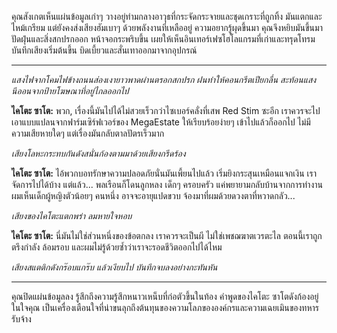 คุณสังเกตเห็นแผ่นข้อมูลเก่าๆ วางอยู่ท่ามกลางอาวุธที่กระจัดกระจายและชุดเกราะที่ถูกทิ้ง มันแตกและไหม้เกรียม แต่ยังคงส่งเสียงฮัมเบาๆ ด้วยพลังงานที่เหลืออยู่ ความอยากรู้ผุดขึ้นมา คุณจึงหยิบมันขึ้นมา ปัดฝุ่นและสิ่งสกปรกออก หน้าจอกระพริบขึ้น เผยให้เห็นอินเทอร์เฟซโฮโลแกรมที่เก่าและทรุดโทรม บันทึกเสียงเริ่มต้นขึ้น บิดเบี้ยวและสั่นเทาออกมาจากอุปกรณ์

---

_แสงไฟจากโคมไฟข้างถนนส่องเงายาวพาดผ่านตรอกสกปรก ฝนทำให้คอนกรีตเปียกลื่น สะท้อนแสงนีออนจากป้ายโฆษณาที่อยู่ไกลออกไป_

**ไคโตะ ซาโต:** พวก, เรื่องนี้มันไปได้ไม่สวยเร็วกว่าไซเบอร์คลั่งที่เสพ Red Stim ซะอีก เราควรจะไปเอาแบบแปลนจากฟาร์มเซิร์ฟเวอร์ของ MegaEstate ให้เรียบร้อยง่ายๆ เข้าไปแล้วก็ออกไป ไม่มีความเสียหายใดๆ แต่เรื่องมันกลับตาลปัตรเร็วมาก

_เสียงโลหะกระทบกันดังสนั่นก้องตามมาด้วยเสียงกรีดร้อง_

**ไคโตะ ซาโต:** ไอ้พวกบอทรักษาความปลอดภัยนั่นมันเพี้ยนไปแล้ว เริ่มยิงกระสุนเหมือนแจกเงิน เราจัดการไปได้บ้าง แต่แล้ว... พลเรือนก็โดนลูกหลง เด็กๆ ครอบครัว แค่พยายามกลับบ้านจากการทำงาน ผมเห็นเด็กผู้หญิงตัวน้อยๆ คนหนึ่ง อาจจะอายุแปดขวบ จ้องมาที่ผมด้วยดวงตาที่หวาดกลัว...

_เสียงของไคโตะแตกพร่า ลมหายใจหอบ_

**ไคโตะ ซาโต:** นี่มันไม่ใช่ส่วนหนึ่งของข้อตกลง เราควรจะเป็นผี ไม่ใช่เพชฌฆาตเวรตะไล ตอนนี้เราถูกตรึงกำลัง ล้อมรอบ และผมไม่รู้ด้วยซ้ำว่าเราจะรอดชีวิตออกไปได้ไหม

_เสียงสแตติกดังกร๊อบแกร๊บ แล้วเงียบไป บันทึกจบลงอย่างกะทันหัน_

---

คุณปิดแผ่นข้อมูลลง รู้สึกถึงความรู้สึกหนาวเหน็บที่ก่อตัวขึ้นในท้อง คำพูดของไคโตะ ซาโตดังก้องอยู่ในใจคุณ เป็นเครื่องเตือนใจที่น่าขนลุกถึงต้นทุนของความโลภขององค์กรและความเฉยเมินของทหารรับจ้าง
